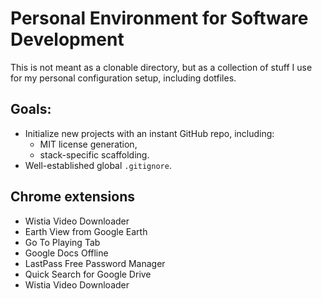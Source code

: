 # Personal Environment for Software Development

This is not meant as a clonable directory, but as a collection of stuff I use for my personal configuration setup, including dotfiles.

## Goals:

* Initialize new projects with an instant GitHub repo, including:
	* MIT license generation,
	* stack-specific scaffolding.
* Well-established global `.gitignore`.

## Chrome extensions

* Wistia Video Downloader
* Earth View from Google Earth
* Go To Playing Tab
* Google Docs Offline
* LastPass Free Password Manager
* Quick Search for Google Drive
* Wistia Video Downloader

